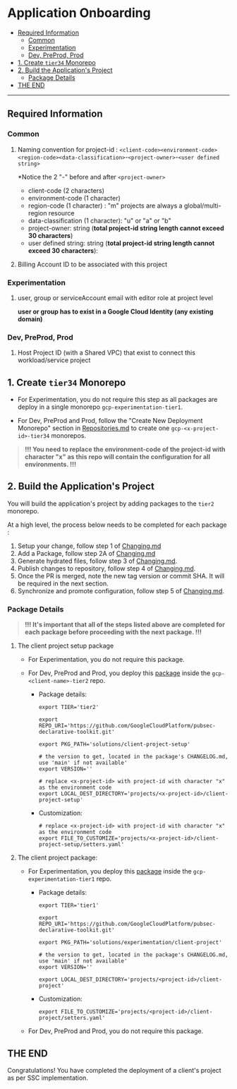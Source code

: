 # Application Onboarding

<!-- vscode-markdown-toc -->
* [Required Information](#RequiredInformation)
	* [Common](#Common)
	* [Experimentation](#Experimentation)
	* [Dev, PreProd, Prod](#DevPreProdProd)
* [1. Create `tier34` Monorepo](#Createtier34Monorepo)
* [2. Build the Application's Project](#BuildtheApplicationsProject)
	* [Package Details](#PackageDetails)
* [THE END](#THEEND)

<!-- vscode-markdown-toc-config
	numbering=false
	autoSave=true
	/vscode-markdown-toc-config -->
<!-- /vscode-markdown-toc -->

--------------------------------------

## <a name='RequiredInformation'></a>Required Information

### <a name='Common'></a>Common

1. Naming convention for project-id : `<client-code><environment-code><region-code><data-classification>`-`<project-owner>`-`<user defined string>`

    *Notice the 2 "-" before and after `<project-owner>`
    - client-code (2 characters)
    - environment-code (1 character)
    - region-code (1 character) : "m" projects are always a global/multi-region resource
    - data-classification (1 character): "u" or "a" or "b"
    - project-owner: string (**total project-id string length cannot exceed 30 characters**)
    - user defined string: string (**total project-id string length cannot exceed 30 characters**):

1. Billing Account ID to be associated with this project

### <a name='Experimentation'></a>Experimentation

1. user, group or serviceAccount email with editor role at project level

    **user or group has to exist in a Google Cloud Identity (any existing domain)**

### <a name='DevPreProdProd'></a>Dev, PreProd, Prod

1. Host Project ID (with a Shared VPC) that exist to connect this workload/service project

## <a name='Createtier34Monorepo'></a>1. Create `tier34` Monorepo

- For Experimentation, you do not require this step as all packages are deploy in a single monorepo `gcp-experimentation-tier1`.

- For Dev, PreProd and Prod, follow the "Create New Deployment Monorepo" section in [Repositories.md](./Repositories.md) to create one `gcp-<x-project-id>-tier34` monorepos.

> **!!! You need to replace the environment-code of the project-id with character "x" as this repo will contain the configuration for all environments. !!!**

## <a name='BuildtheApplicationsProject'></a>2. Build the Application's Project

You will build the application's project by adding packages to the `tier2` monorepo.

At a high level, the process below needs to be completed for each package :

1. Setup your change, follow step 1 of [Changing.md](./Changing.md#step-1---setup)
1. Add a Package, follow step 2A of [Changing.md](./Changing.md#a-add-a-package)
1. Generate hydrated files, follow step 3 of [Changing.md](./Changing.md#step-3---hydrate).
1. Publish changes to repository, follow step 4 of [Changing.md](./Changing.md#step-4---publish).
1. Once the PR is merged, note the new tag version or commit SHA.  It will be required in the next section.
1. Synchronize and promote configuration, follow step 5 of [Changing.md](./Changing.md#step-5---synchronize--promote-configs).

### <a name='PackageDetails'></a>Package Details

> **!!! It's important that all of the steps listed above are completed for each package before proceeding with the next package. !!!**

1. The client project setup package
    - For Experimentation, you do not require this package.

    - For Dev, PreProd and Prod, you deploy this [package](https://github.com/GoogleCloudPlatform/pubsec-declarative-toolkit/tree/main/solutions/client-project-setup) inside the `gcp-<client-name>-tier2` repo.

      - Package details:

          ```shell
          export TIER='tier2'

          export REPO_URI='https://github.com/GoogleCloudPlatform/pubsec-declarative-toolkit.git'

          export PKG_PATH='solutions/client-project-setup'

          # the version to get, located in the package's CHANGELOG.md, use 'main' if not available'
          export VERSION=''

          # replace <x-project-id> with project-id with character "x" as the environment code
          export LOCAL_DEST_DIRECTORY='projects/<x-project-id>/client-project-setup'
          ```

      - Customization:

          ```shell
          # replace <x-project-id> with project-id with character "x" as the environment code
          export FILE_TO_CUSTOMIZE='projects/<x-project-id>/client-project-setup/setters.yaml'
          ```

1. The client project package:

    - For Experimentation, you deploy this [package](https://github.com/GoogleCloudPlatform/pubsec-declarative-toolkit/tree/main/solutions/experimentation/client-project) inside the `gcp-experimentation-tier1` repo.

      - Package details:

        ```shell
        export TIER='tier1'

        export REPO_URI='https://github.com/GoogleCloudPlatform/pubsec-declarative-toolkit.git'

        export PKG_PATH='solutions/experimentation/client-project'

        # the version to get, located in the package's CHANGELOG.md, use 'main' if not available'
        export VERSION=''

        export LOCAL_DEST_DIRECTORY='projects/<project-id>/client-project'
        ```

      - Customization:

          ```shell
          export FILE_TO_CUSTOMIZE='projects/<project-id>/client-project/setters.yaml'
          ```

    - For Dev, PreProd and Prod,  you do not require this package.

## <a name='THEEND'></a>THE END

Congratulations! You have completed the deployment of a client's project as per SSC implementation.
